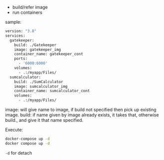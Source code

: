 
- build/refer image
- run containers

sample:
```bash
version: "3.8"  
services:  
  gatekeeper:  
    build: ./Gatekeeper  
    image: gatekeeper_img
    container_name: gatekeeper_cont  
    ports:  
      - '6000:6000'  
    volumes:  
      - .:/myapp/Files/  
  sumcalculator:  
    build: ./SumCalculator  
    image: sumcalculator_img  
    container_name: sumcalculator_cont  
    volumes:  
      - .:/myapp/Files/
```
image: will give name to image, if build not specified then pick up existing image.
build: if name given by image already exists, it takes that, otherwise build., and give it that name specified.

Execute:
```bash
docker-compose up -d
docker compose up -d
```
`-d` for detach
